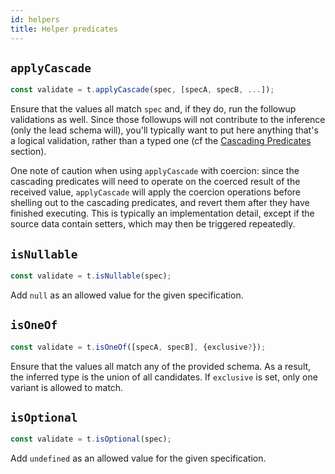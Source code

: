 ```yaml
---
id: helpers
title: Helper predicates
---
```


## `applyCascade`

```ts
const validate = t.applyCascade(spec, [specA, specB, ...]);
```

Ensure that the values all match `spec` and, if they do, run the followup validations as well. Since those followups will not contribute to the inference (only the lead schema will), you'll typically want to put here anything that's a logical validation, rather than a typed one (cf the [Cascading Predicates](#Cascading-predicate) section).

One note of caution when using `applyCascade` with coercion: since the cascading predicates will need to operate on the coerced result of the received value, `applyCascade` will apply the coercion operations before shelling out to the cascading predicates, and revert them after they have finished executing. This is typically an implementation detail, except if the source data contain setters, which may then be triggered repeatedly.

## `isNullable`

```ts
const validate = t.isNullable(spec);
```

Add `null` as an allowed value for the given specification.

## `isOneOf`

```ts
const validate = t.isOneOf([specA, specB], {exclusive?});
```

Ensure that the values all match any of the provided schema. As a result, the inferred type is the union of all candidates. If `exclusive` is set, only one variant is allowed to match.

## `isOptional`

```ts
const validate = t.isOptional(spec);
```

Add `undefined` as an allowed value for the given specification.
